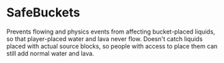 SafeBuckets
===========

Prevents flowing and physics events from affecting bucket-placed liquids, so
that player-placed water and lava never flow. Doesn't catch liquids placed with
actual source blocks, so people with access to place them can still add normal
water and lava.
